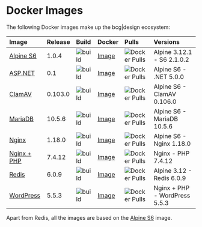 # Docker Images

The following Docker images make up the bcg|design ecosystem:

Image | Release | Build | Docker | Pulls | Versions
:--- | :--- | :--- | :--- | :--- | :---
[Alpine S6](https://github.com/bencgreen/docker-alpine-s6) | 1.0.4 | ![build](https://github.com/bencgreen/docker-alpine-s6/workflows/build/badge.svg) | [Image](https://hub.docker.com/r/bcgdesign/alpine-s6) | ![Docker Pulls](https://img.shields.io/docker/pulls/bcgdesign/alpine-s6) | Alpine 3.12.1 - S6 2.1.0.2
[ASP.NET](https://github.com/bencgreen/docker-aspnet) | 0.1 | ![build](https://github.com/bencgreen/docker-aspnet/workflows/build/badge.svg) | [Image](https://hub.docker.com/r/bcgdesign/aspnet) | ![Docker Pulls](https://img.shields.io/docker/pulls/bcgdesign/aspnet) | Alpine S6 - .NET 5.0.0
[ClamAV](https://github.com/bencgreen/docker-clamav) | 0.103.0 | ![build](https://github.com/bencgreen/docker-clamav/workflows/build/badge.svg) | [Image](https://hub.docker.com/r/bcgdesign/clamav) | ![Docker Pulls](https://img.shields.io/docker/pulls/bcgdesign/clamav) | Alpine S6 - ClamAV 0.106.0
[MariaDB](https://github.com/bencgreen/docker-mariadb) | 10.5.6 | ![build](https://github.com/bencgreen/docker-mariadb/workflows/build/badge.svg) | [Image](https://hub.docker.com/r/bcgdesign/mariadb) | ![Docker Pulls](https://img.shields.io/docker/pulls/bcgdesign/mariadb) | Alpine S6 - MariaDB 10.5.6
[Nginx](https://github.com/bencgreen/docker-nginx) | 1.18.0 | ![build](https://github.com/bencgreen/docker-nginx/workflows/build/badge.svg) | [Image](https://hub.docker.com/r/bcgdesign/nginx) | ![Docker Pulls](https://img.shields.io/docker/pulls/bcgdesign/nginx) | Alpine S6 - Nginx 1.18.0
[Nginx + PHP](https://github.com/bencgreen/docker-nginx-php) | 7.4.12 | ![build](https://github.com/bencgreen/docker-nginx-php/workflows/build/badge.svg) | [Image](https://hub.docker.com/r/bcgdesign/nginx-php) | ![Docker Pulls](https://img.shields.io/docker/pulls/bcgdesign/nginx-php) | Nginx - PHP 7.4.12
[Redis](https://github.com/bencgreen/docker-redis) | 6.0.9 | ![build](https://github.com/bencgreen/docker-redis/workflows/build/badge.svg) | [Image](https://hub.docker.com/r/bcgdesign/redis) | ![Docker Pulls](https://img.shields.io/docker/pulls/bcgdesign/redis) | Alpine 3.12 - Redis 6.0.9
[WordPress](https://github.com/bencgreen/docker-wordpress) | 5.5.3 | ![build](https://github.com/bencgreen/docker-wordpress/workflows/build/badge.svg) | [Image](https://hub.docker.com/r/bcgdesign/wordpress) | ![Docker Pulls](https://img.shields.io/docker/pulls/bcgdesign/wordpress) | Nginx + PHP - WordPress 5.5.3

Apart from Redis, all the images are based on the [Alpine S6](https://github.com/bencgreen/docker-alpine-s6) image.

